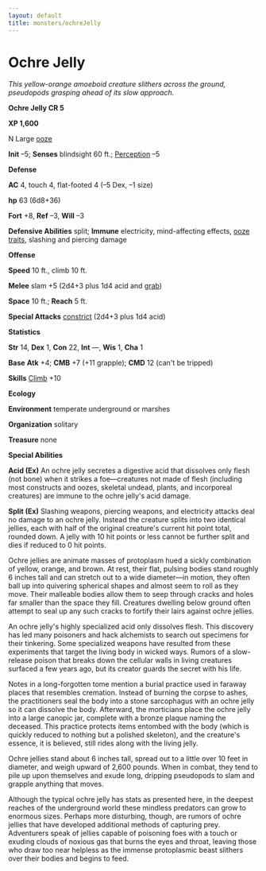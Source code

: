 ```yaml
---
layout: default
title: monsters/ochreJelly
---
```

# Ochre Jelly

_This yellow-orange amoeboid creature slithers across the ground, pseudopods grasping ahead of its slow approach._

**Ochre Jelly CR 5**

**XP 1,600**

N Large [ooze](creatureTypes#_ooze)

**Init** –5; **Senses** blindsight 60 ft.; [Perception](../skills/perception#_perception) –5

**Defense**

**AC** 4, touch 4, flat-footed 4 (–5 Dex, –1 size)

**hp** 63 (6d8+36)

**Fort** +8, **Ref** –3, **Will** –3

**Defensive Abilities** split; **Immune** electricity, mind-affecting effects, [ooze traits](creatureTypes#_ooze), slashing and piercing damage

**Offense**

**Speed** 10 ft., climb 10 ft.

**Melee** slam +5 (2d4+3 plus 1d4 acid and [grab](universalMonsterRules#_grab))

**Space** 10 ft.; **Reach** 5 ft.

**Special Attacks** [constrict](universalMonsterRules#_constrict) (2d4+3 plus 1d4 acid)

**Statistics**

**Str** 14, **Dex** 1, **Con** 22, **Int** —, **Wis** 1, **Cha** 1

**Base**  **Atk** +4; **CMB** +7 (+11 grapple); **CMD** 12 (can't be tripped)

**Skills** [Climb](../skills/climb#_climb) +10

**Ecology**

**Environment** temperate underground or marshes

**Organization** solitary

**Treasure** none

**Special Abilities**

**Acid (Ex)** An ochre jelly secretes a digestive acid that dissolves only flesh (not bone) when it strikes a foe—creatures not made of flesh (including most constructs and oozes, skeletal undead, plants, and incorporeal creatures) are immune to the ochre jelly's acid damage.

**Split (Ex)** Slashing weapons, piercing weapons, and electricity attacks deal no damage to an ochre jelly. Instead the creature splits into two identical jellies, each with half of the original creature's current hit point total, rounded down. A jelly with 10 hit points or less cannot be further split and dies if reduced to 0 hit points.

Ochre jellies are animate masses of protoplasm hued a sickly combination of yellow, orange, and brown. At rest, their flat, pulsing bodies stand roughly 6 inches tall and can stretch out to a wide diameter—in motion, they often ball up into quivering spherical shapes and almost seem to roll as they move. Their malleable bodies allow them to seep through cracks and holes far smaller than the space they fill. Creatures dwelling below ground often attempt to seal up any such cracks to fortify their lairs against ochre jellies.

An ochre jelly's highly specialized acid only dissolves flesh. This discovery has led many poisoners and hack alchemists to search out specimens for their tinkering. Some specialized weapons have resulted from these experiments that target the living body in wicked ways. Rumors of a slow-release poison that breaks down the cellular walls in living creatures surfaced a few years ago, but its creator guards the secret with his life.

Notes in a long-forgotten tome mention a burial practice used in faraway places that resembles cremation. Instead of burning the corpse to ashes, the practitioners seal the body into a stone sarcophagus with an ochre jelly so it can dissolve the body. Afterward, the morticians place the ochre jelly into a large canopic jar, complete with a bronze plaque naming the deceased. This practice protects items entombed with the body (which is quickly reduced to nothing but a polished skeleton), and the creature's essence, it is believed, still rides along with the living jelly.

Ochre jellies stand about 6 inches tall, spread out to a little over 10 feet in diameter, and weigh upward of 2,600 pounds. When in combat, they tend to pile up upon themselves and exude long, dripping pseudopods to slam and grapple anything that moves.

Although the typical ochre jelly has stats as presented here, in the deepest reaches of the underground world these mindless predators can grow to enormous sizes. Perhaps more disturbing, though, are rumors of ochre jellies that have developed additional methods of capturing prey. Adventurers speak of jellies capable of poisoning foes with a touch or exuding clouds of noxious gas that burns the eyes and throat, leaving those who draw too near helpless as the immense protoplasmic beast slithers over their bodies and begins to feed.

